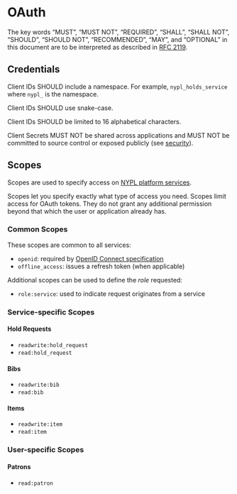 #  OAuth

The key words “MUST”, “MUST NOT”, “REQUIRED”, “SHALL”, “SHALL NOT”, “SHOULD”, “SHOULD NOT”, “RECOMMENDED”, “MAY”, and “OPTIONAL” in this document are to be interpreted as described in [RFC 2119](http://www.ietf.org/rfc/rfc2119.txt).

## Credentials

Client IDs SHOULD include a namespace. For example, `nypl_holds_service` where `nypl_` is the namespace.

Client IDs SHOULD use snake-case.

Client IDs SHOULD be limited to 16 alphabetical characters.

Client Secrets MUST NOT be shared across applications and MUST NOT be committed to source control or exposed publicly (see [security](README.md)).

## Scopes

Scopes are used to specify access on [NYPL platform services](http://platformdocs.nypl.org/).

Scopes let you specify exactly what type of access you need. Scopes limit access for OAuth tokens. They do not grant any additional permission beyond that which the user or application already has.

### Common Scopes

These scopes are common to all services:

- `openid`: required by [OpenID Connect specification](http://openid.net/specs/openid-connect-core-1_0.html#AuthRequest)
- `offline_access`: issues a refresh token (when applicable)

Additional scopes can be used to define the *role* requested:

- `role:service`: used to indicate request originates from a service

### Service-specific Scopes

#### Hold Requests

- `readwrite:hold_request`
- `read:hold_request`

#### Bibs

- `readwrite:bib`
- `read:bib`

#### Items

- `readwrite:item`
- `read:item`

### User-specific Scopes

#### Patrons

- `read:patron`
